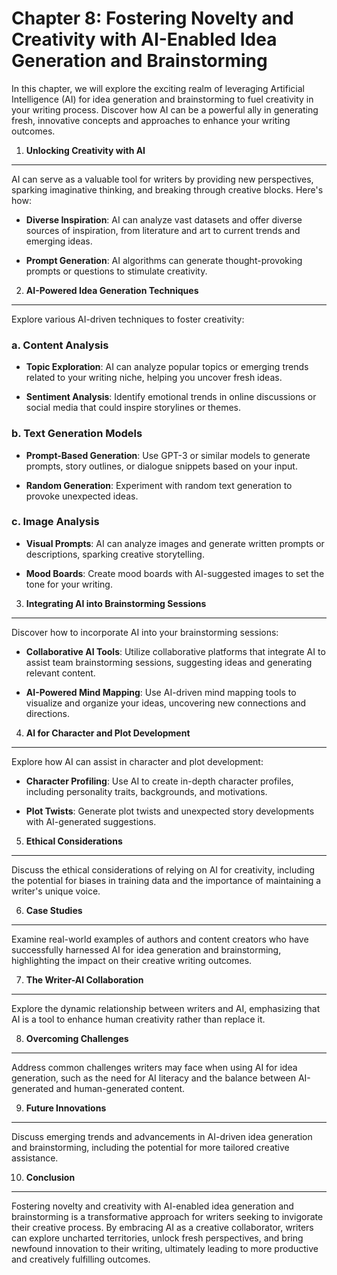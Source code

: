 Chapter 8: Fostering Novelty and Creativity with AI-Enabled Idea Generation and Brainstorming
=============================================================================================

In this chapter, we will explore the exciting realm of leveraging Artificial Intelligence (AI) for idea generation and brainstorming to fuel creativity in your writing process. Discover how AI can be a powerful ally in generating fresh, innovative concepts and approaches to enhance your writing outcomes.

1. **Unlocking Creativity with AI**
-----------------------------------

AI can serve as a valuable tool for writers by providing new perspectives, sparking imaginative thinking, and breaking through creative blocks. Here's how:

* **Diverse Inspiration**: AI can analyze vast datasets and offer diverse sources of inspiration, from literature and art to current trends and emerging ideas.

* **Prompt Generation**: AI algorithms can generate thought-provoking prompts or questions to stimulate creativity.

2. **AI-Powered Idea Generation Techniques**
--------------------------------------------

Explore various AI-driven techniques to foster creativity:

### a. **Content Analysis**

* **Topic Exploration**: AI can analyze popular topics or emerging trends related to your writing niche, helping you uncover fresh ideas.

* **Sentiment Analysis**: Identify emotional trends in online discussions or social media that could inspire storylines or themes.

### b. **Text Generation Models**

* **Prompt-Based Generation**: Use GPT-3 or similar models to generate prompts, story outlines, or dialogue snippets based on your input.

* **Random Generation**: Experiment with random text generation to provoke unexpected ideas.

### c. **Image Analysis**

* **Visual Prompts**: AI can analyze images and generate written prompts or descriptions, sparking creative storytelling.

* **Mood Boards**: Create mood boards with AI-suggested images to set the tone for your writing.

3. **Integrating AI into Brainstorming Sessions**
-------------------------------------------------

Discover how to incorporate AI into your brainstorming sessions:

* **Collaborative AI Tools**: Utilize collaborative platforms that integrate AI to assist team brainstorming sessions, suggesting ideas and generating relevant content.

* **AI-Powered Mind Mapping**: Use AI-driven mind mapping tools to visualize and organize your ideas, uncovering new connections and directions.

4. **AI for Character and Plot Development**
--------------------------------------------

Explore how AI can assist in character and plot development:

* **Character Profiling**: Use AI to create in-depth character profiles, including personality traits, backgrounds, and motivations.

* **Plot Twists**: Generate plot twists and unexpected story developments with AI-generated suggestions.

5. **Ethical Considerations**
-----------------------------

Discuss the ethical considerations of relying on AI for creativity, including the potential for biases in training data and the importance of maintaining a writer's unique voice.

6. **Case Studies**
-------------------

Examine real-world examples of authors and content creators who have successfully harnessed AI for idea generation and brainstorming, highlighting the impact on their creative writing outcomes.

7. **The Writer-AI Collaboration**
----------------------------------

Explore the dynamic relationship between writers and AI, emphasizing that AI is a tool to enhance human creativity rather than replace it.

8. **Overcoming Challenges**
----------------------------

Address common challenges writers may face when using AI for idea generation, such as the need for AI literacy and the balance between AI-generated and human-generated content.

9. **Future Innovations**
-------------------------

Discuss emerging trends and advancements in AI-driven idea generation and brainstorming, including the potential for more tailored creative assistance.

10. **Conclusion**
------------------

Fostering novelty and creativity with AI-enabled idea generation and brainstorming is a transformative approach for writers seeking to invigorate their creative process. By embracing AI as a creative collaborator, writers can explore uncharted territories, unlock fresh perspectives, and bring newfound innovation to their writing, ultimately leading to more productive and creatively fulfilling outcomes.
